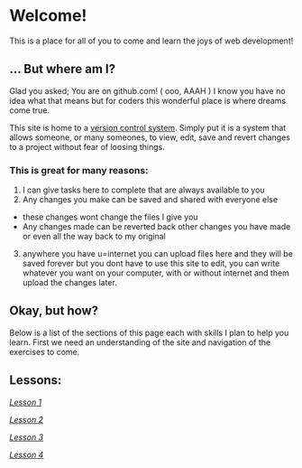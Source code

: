 # Welcome!
This is a place for all of you to come and learn the joys of web development!

## ... But where am I?
Glad you asked; You are on github.com! ( ooo, AAAH )
I know you have no idea what that means but for coders this wonderful place is where dreams come true.

This site is home to a [version control system](https://en.wikipedia.org/wiki/Version_control "Wikipedia"). Simply put it is a system that allows someone, or many someones, to view, edit, save and revert changes to a project without fear of loosing things.

### This is great for many reasons:

1. I can give tasks here to complete that are always available to you
2. Any changes you make can be saved and shared with everyone else
  * these changes wont change the files I give you
  * Any changes made can be reverted back other changes you have made or even all the way back to my original
3. anywhere you have u=internet you can upload files here and they will be saved forever but you dont have to use this site to edit, you can write whatever you want on your computer, with or without internet and them upload the changes later.

## Okay, but how?
Below is a list of the sections of this page each with skills I plan to help you learn. First we need an understanding of the site and navigation of the exercises to come.

## Lessons:

[*Lesson 1*](https://github.com/thenewpolitical/code-workshop-2016/lesson-1)

[*Lesson 2*](https://github.com/thenewpolitical/code-workshop-2016/lesson-2)

[*Lesson 3*](https://github.com/thenewpolitical/code-workshop-2016/lesson-3)

[*Lesson 4*](https://github.com/thenewpolitical/code-workshop-2016/lesson-4)
